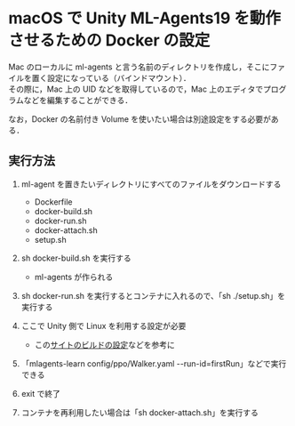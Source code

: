 # macOS で Unity ML-Agents19 を動作させるための Docker の設定

Mac のローカルに ml-agents と言う名前のディレクトリを作成し，そこにファイルを置く設定になっている（バインドマウント）．  
その際に，Mac 上の UID などを取得しているので，Mac 上のエディタでプログラムなどを編集することができる．  

なお，Docker の名前付き Volume を使いたい場合は別途設定をする必要がある．  

## 実行方法
1. ml-agent を置きたいディレクトリにすべてのファイルをダウンロードする
   * Dockerfile
   * docker-build.sh
   * docker-run.sh
   * docker-attach.sh
   * setup.sh

2. sh docker-build.sh を実行する
   * ml-agents が作られる
3. sh docker-run.sh を実行するとコンテナに入れるので、「sh ./setup.sh」を実行する
4. ここで Unity 側で Linux を利用する設定が必要
   * この[サイトのビルドの設定](https://qiita.com/kai_kou/items/6fbb8d7aa9d39820428b)などを参考に
6. 「mlagents-learn config/ppo/Walker.yaml --run-id=firstRun」などで実行できる
7. exit で終了
8. コンテナを再利用したい場合は「sh docker-attach.sh」を実行する
